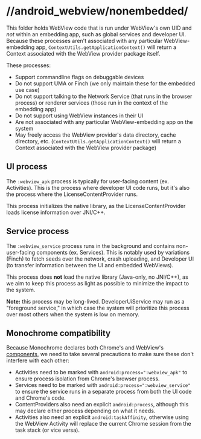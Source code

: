 # //android\_webview/nonembedded/

This folder holds WebView code that is run under WebView's own UID and _not_
within an embedding app, such as global services and developer UI. Because these
processes aren't associated with any particular WebView-embedding app,
`ContextUtils.getApplicationContext()` will return a Context associated with the
WebView provider package itself.

These processes:

- Support commandline flags on debuggable devices
- Do not support UMA or Finch (we only maintain these for the embedded use case)
- Do not support talking to the Network Service (that runs in the browser
  process) or renderer services (those run in the context of the embedding app)
- Do not support using WebView instances in their UI
- Are not associated with any particular WebView-embedding app on the system
- May freely access the WebView provider's data directory, cache directory, etc.
  (`ContextUtils.getApplicationContext()` will return a Context associated with
  the WebView provider package)

## UI process

The `:webview_apk` process is typically for user-facing content (ex.
Activities). This is the process where developer UI code runs, but it's also the
process where the LicenseContentProvider runs.

This process initializes the native library, as the LicenseContentProvider loads
license information over JNI/C++.

## Service process

The `:webview_service` process runs in the background and contains
non-user-facing components (ex. Services). This is notably used by
variations (Finch) to fetch seeds over the network, crash uploading, and
Developer UI (to transfer information between the UI and embedded WebViews).

This process does **not** load the native library (Java-only, no JNI/C++), as we
aim to keep this process as light as possible to minimize the impact to the
system.

**Note:** this process may be long-lived. DeveloperUiService may run as a
"foreground service," in which case the system will prioritize this process over
most others when the system is low on memory.

## Monochrome compatibility

Because Monochrome declares both Chrome's and WebView's
[components](https://developer.android.com/guide/components/fundamentals#Components),
we need to take several precautions to make sure these don't interfere with each
other:

- Activities need to be marked with `android:process=":webview_apk"` to ensure
  process isolation from Chrome's browser process.
- Services need to be marked with `android:process=":webview_service"` to ensure
  the service runs in a separate process from both the UI code and Chrome's
  code.
- ContentProviders also need an explicit `android:process`, although this may
  declare either process depending on what it needs.
- Activities also need an explicit `android:taskAffinity`, otherwise using the
  WebView Activity will replace the current Chrome session from the task stack
  (or vice versa).
